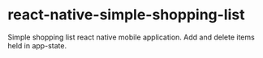 # react-native-simple-shopping-list
Simple shopping list react native mobile application. Add and delete items held in app-state.
